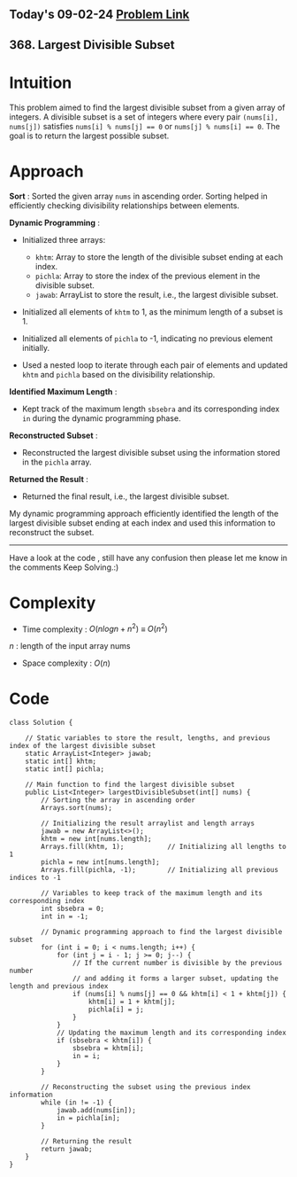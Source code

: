 ## Today's 09-02-24 [Problem Link](https://leetcode.com/problems/largest-divisible-subset/description/?envType=daily-question&envId=2024-02-09)
## 368. Largest Divisible Subset


# Intuition
<!-- Describe your first thoughts on how to solve this problem. -->
This problem aimed to find the largest divisible subset from a given array of integers. A divisible subset is a set of integers where every pair `(nums[i], nums[j])` satisfies `nums[i] % nums[j] == 0` or `nums[j] % nums[i] == 0`. The goal is to return the largest possible subset.

# Approach
<!-- Describe your approach to solving the problem. -->
**Sort** : Sorted the given array `nums` in ascending order. Sorting helped in efficiently checking divisibility relationships between elements.

**Dynamic Programming** :
- Initialized three arrays:
    - `khtm`: Array to store the length of the divisible subset ending at each index.
    - `pichla`: Array to store the index of the previous element in the divisible subset.
    - `jawab`: ArrayList to store the result, i.e., the largest divisible subset.

- Initialized all elements of `khtm` to 1, as the minimum length of a subset is 1.
- Initialized all elements of `pichla` to -1, indicating no previous element initially.
- Used a nested loop to iterate through each pair of elements and updated `khtm` and `pichla` based on the divisibility relationship.

**Identified Maximum Length** :
- Kept track of the maximum length `sbsebra` and its corresponding index `in` during the dynamic programming phase.

**Reconstructed Subset** :
- Reconstructed the largest divisible subset using the information stored in the `pichla` array.

**Returned the Result** :
- Returned the final result, i.e., the largest divisible subset.

My dynamic programming approach efficiently identified the length of the largest divisible subset ending at each index and used this information to reconstruct the subset.

---
Have a look at the code , still have any confusion then please let me know in the comments
Keep Solving.:)

# Complexity
- Time complexity : $O(n log n + n^2)$ $\equiv$  $O(n^2)$
<!-- Add your time complexity here, e.g. $$O(n)$$ -->
$n$ : length of the input array nums
- Space complexity : $O(n)$
<!-- Add your space complexity here, e.g. $$O(n)$$ -->

# Code
```
class Solution {

    // Static variables to store the result, lengths, and previous index of the largest divisible subset
    static ArrayList<Integer> jawab;
    static int[] khtm;
    static int[] pichla;

    // Main function to find the largest divisible subset
    public List<Integer> largestDivisibleSubset(int[] nums) {
        // Sorting the array in ascending order
        Arrays.sort(nums);
        
        // Initializing the result arraylist and length arrays
        jawab = new ArrayList<>();
        khtm = new int[nums.length];
        Arrays.fill(khtm, 1);           // Initializing all lengths to 1
        pichla = new int[nums.length];
        Arrays.fill(pichla, -1);        // Initializing all previous indices to -1

        // Variables to keep track of the maximum length and its corresponding index
        int sbsebra = 0;
        int in = -1;

        // Dynamic programming approach to find the largest divisible subset
        for (int i = 0; i < nums.length; i++) {
            for (int j = i - 1; j >= 0; j--) {
                // If the current number is divisible by the previous number
                // and adding it forms a larger subset, updating the length and previous index
                if (nums[i] % nums[j] == 0 && khtm[i] < 1 + khtm[j]) {
                    khtm[i] = 1 + khtm[j];
                    pichla[i] = j;
                }
            }
            // Updating the maximum length and its corresponding index
            if (sbsebra < khtm[i]) {
                sbsebra = khtm[i];
                in = i;
            }
        }

        // Reconstructing the subset using the previous index information
        while (in != -1) {
            jawab.add(nums[in]);
            in = pichla[in];
        }

        // Returning the result
        return jawab;
    }
}
```